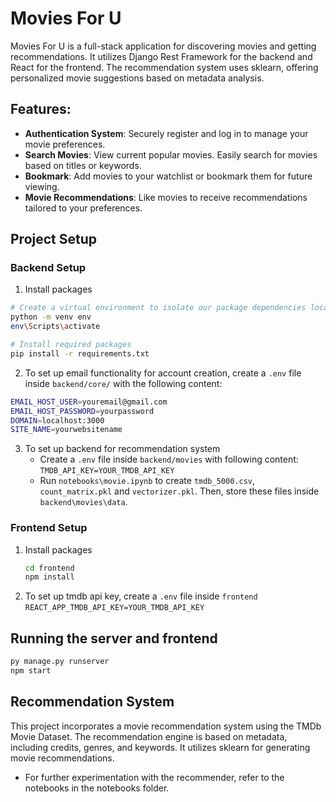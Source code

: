# Movies For U

Movies For U is a full-stack application for discovering movies and getting recommendations. It utilizes Django Rest Framework for the backend and React for the frontend. The recommendation system uses sklearn, offering personalized movie suggestions based on metadata analysis.

## Features:

- **Authentication System**: Securely register and log in to manage your movie preferences.
- **Search Movies**: View current popular movies. Easily search for movies based on titles or keywords.
- **Bookmark**: Add movies to your watchlist or bookmark them for future viewing.
- **Movie Recommendations**: Like movies to receive recommendations tailored to your preferences.

## Project Setup

### Backend Setup

1. Install packages

```bash
# Create a virtual environment to isolate our package dependencies locally
python -m venv env
env\Scripts\activate

# Install required packages
pip install -r requirements.txt
```

2. To set up email functionality for account creation, create a `.env` file inside `backend/core/` with the following content:

```bash
EMAIL_HOST_USER=youremail@gmail.com
EMAIL_HOST_PASSWORD=yourpassword
DOMAIN=localhost:3000
SITE_NAME=yourwebsitename
```

3. To set up backend for recommendation system
    - Create a `.env` file inside `backend/movies` with following content:  
        `TMDB_API_KEY=YOUR_TMDB_API_KEY`
    - Run `notebooks\movie.ipynb` to create `tmdb_5000.csv`, `count_matrix.pkl` and `vectorizer.pkl`. Then, store these files inside `backend\movies\data`.

### Frontend Setup

1. Install packages
   ```bash
   cd frontend
   npm install
   ```
2. To set up tmdb api key, create a `.env` file inside `frontend` 
     `REACT_APP_TMDB_API_KEY=YOUR_TMDB_API_KEY`

## Running the server and frontend

```bash
py manage.py runserver
npm start
```

## Recommendation System

This project incorporates a movie recommendation system using the TMDb Movie Dataset. The recommendation engine is based on metadata, including credits, genres, and keywords. It utilizes sklearn for generating movie recommendations.

- For further experimentation with the recommender, refer to the notebooks in the notebooks folder.
